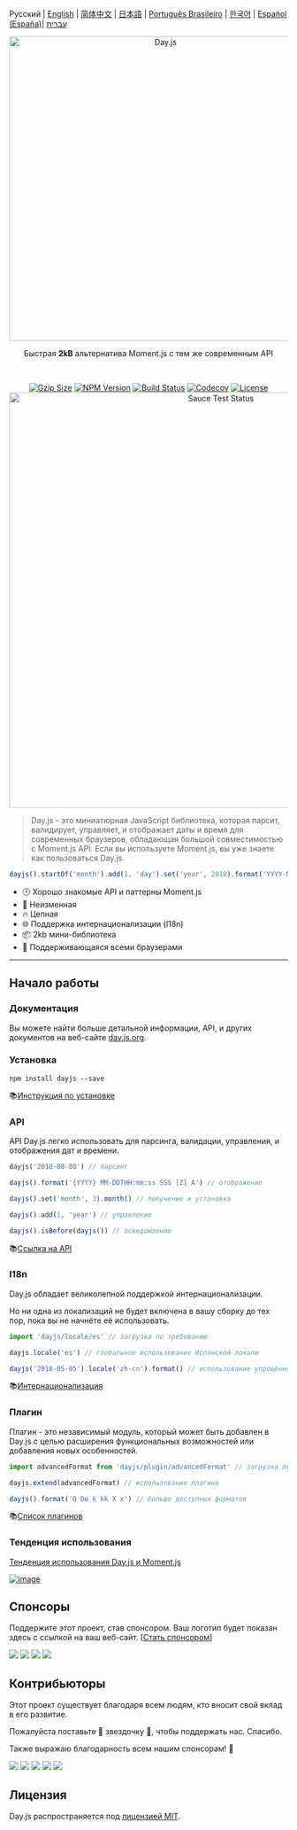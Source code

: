 Русский | [English](../../README.md) | [简体中文](../zh-cn/README.zh-CN.md) | [日本語](../ja/README-ja.md) | [Português Brasileiro](../pt-br/README-pt-br.md) | [한국어](../ko/README-ko.md) | [Español (España)](../es-es/README-es-es.md)| [עברית](./docs/he/README-he.md)

<p align="center"><a href="https://day.js.org/ru/" target="_blank" rel="noopener noreferrer"><img width="550"
                                                                             src="https://user-images.githubusercontent.com/17680888/39081119-3057bbe2-456e-11e8-862c-646133ad4b43.png"
                                                                             alt="Day.js"></a></p>
<p align="center">Быстрая <b>2kB</b> альтернатива Moment.js с тем же современным API</p>
<br>
<p align="center">
    <a href="https://unpkg.com/dayjs/dayjs.min.js"><img
            src="https://img.badgesize.io/https://unpkg.com/dayjs/dayjs.min.js?compression=gzip&style=flat-square"
            alt="Gzip Size"></a>
    <a href="https://www.npmjs.com/package/dayjs"><img src="https://img.shields.io/npm/v/dayjs.svg?style=flat-square&colorB=51C838"
                                                       alt="NPM Version"></a>
    <a href="https://travis-ci.org/iamkun/dayjs"><img
            src="https://img.shields.io/travis/iamkun/dayjs/master.svg?style=flat-square" alt="Build Status"></a>
    <a href="https://codecov.io/gh/iamkun/dayjs"><img
            src="https://img.shields.io/codecov/c/github/iamkun/dayjs/master.svg?style=flat-square" alt="Codecov"></a>
    <a href="https://github.com/iamkun/dayjs/blob/master/LICENSE"><img
            src="https://img.shields.io/badge/license-MIT-brightgreen.svg?style=flat-square" alt="License"></a>
    <br>
    <a href="https://saucelabs.com/u/dayjs">
        <img width="750" src="https://user-images.githubusercontent.com/17680888/40040137-8e3323a6-584b-11e8-9dba-bbe577ee8a7b.png" alt="Sauce Test Status">
    </a>
</p>

> Day.js - это миниатюрная JavaScript библиотека, которая парсит, валидирует, управляет, и отображает даты и время для современных браузеров, обладающая большой совместимостью с Moment.js API. Если вы используете Moment.js, вы уже знаете как пользоваться Day.js.

```js
dayjs().startOf('month').add(1, 'day').set('year', 2018).format('YYYY-MM-DD HH:mm:ss');
```

* 🕒 Хорошо знакомые API и паттерны Moment.js
* 💪 Неизменная
* 🔥 Цепная
* 🌐 Поддержка интернационализации (I18n)
* 📦 2kb мини-библиотека
* 👫 Поддерживающаяся всеми браузерами

---

## Начало работы

### Документация

Вы можете найти больше детальной информации, API, и других документов на веб-сайте [day.js.org](https://day.js.org/).

### Установка

```console
npm install dayjs --save
```

📚[Инструкция по установке](https://day.js.org/docs/ru/installation/installation)

### API

API Day.js легко использовать для парсинга, валидации, управления, и отображения дат и времени.

```javascript
dayjs('2018-08-08') // парсинг

dayjs().format('{YYYY} MM-DDTHH:mm:ss SSS [Z] A') // отображение

dayjs().set('month', 3).month() // получение и установка

dayjs().add(1, 'year') // управление

dayjs().isBefore(dayjs()) // осведомление
```

📚[Ссылка на API](https://day.js.org/docs/ru/parse/parse)

### I18n

Day.js обладает великолепной поддержкой интернационализации.

Но ни одна из локализаций не будет включена в вашу сборку до тех пор, пока вы не начнёте её использовать.
```javascript
import 'dayjs/locale/es' // загрузка по требованию

dayjs.locale('es') // глобальное использование Испанской локали 

dayjs('2018-05-05').locale('zh-cn').format() // использование упрощённой Китайской локали в конкретном случае
```
📚[Интернационализация](https://day.js.org/docs/ru/i18n/i18n)

### Плагин

Плагин - это независимый модуль, который может быть добавлен в Day.js с целью расширения функциональных возможностей или добавления новых особенностей.

```javascript
import advancedFormat from 'dayjs/plugin/advancedFormat' // загрузка по требованию

dayjs.extend(advancedFormat) // использование плагина

dayjs().format('Q Do k kk X x') // больше доступных форматов
```

📚[Список плагинов](https://day.js.org/docs/ru/plugin/plugin)

### Тенденция использования

[Тенденция использования Day.js и Moment.js](https://npm-compare.com/moment,dayjs/#timeRange=THREE_YEARS)

[![image](https://github.com/cwtuan/dayjs/assets/3455798/53b27039-54c3-49ae-a4cc-862b63498a47)](https://npm-compare.com/moment,dayjs/#timeRange=THREE_YEARS)

## Спонсоры

Поддержите этот проект, став спонсором. Ваш логотип будет показан здесь с ссылкой на ваш веб-сайт. [[Стать спонсором](https://opencollective.com/dayjs#sponsor)]

<a href="https://opencollective.com/dayjs/sponsor/0/website" target="_blank"><img src="https://opencollective.com/dayjs/sponsor/0/avatar.svg"></a>
<a href="https://opencollective.com/dayjs/sponsor/1/website" target="_blank"><img src="https://opencollective.com/dayjs/sponsor/1/avatar.svg"></a>
<a href="https://opencollective.com/dayjs/sponsor/2/website" target="_blank"><img src="https://opencollective.com/dayjs/sponsor/2/avatar.svg"></a>
<a href="https://opencollective.com/dayjs/sponsor/3/website" target="_blank"><img src="https://opencollective.com/dayjs/sponsor/3/avatar.svg"></a>

## Контрибьюторы

Этот проект существует благодаря всем людям, кто вносит свой вклад в его развитие.

Пожалуйста поставьте 💖 звездочку 💖, чтобы поддержать нас. Спасибо.

Также выражаю благодарность всем нашим спонсорам! 🙏

<a href="https://opencollective.com/dayjs/backer/0/website?requireActive=false" target="_blank"><img src="https://opencollective.com/dayjs/backer/0/avatar.svg?requireActive=false"></a>
<a href="https://opencollective.com/dayjs/backer/1/website?requireActive=false" target="_blank"><img src="https://opencollective.com/dayjs/backer/1/avatar.svg?requireActive=false"></a>
<a href="https://opencollective.com/dayjs/backer/2/website?requireActive=false" target="_blank"><img src="https://opencollective.com/dayjs/backer/2/avatar.svg?requireActive=false"></a>
<a href="https://opencollective.com/dayjs/backer/3/website?requireActive=false" target="_blank"><img src="https://opencollective.com/dayjs/backer/3/avatar.svg?requireActive=false"></a>
<a href="https://opencollective.com/dayjs#backers" target="_blank"><img src="https://opencollective.com/dayjs/contributors.svg?width=890" /></a>

## Лицензия

Day.js распространяется под [лицензией MIT](./LICENSE-ru).
